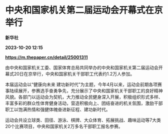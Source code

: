 # 中央和国家机关第二届运动会开幕式在京举行
**新华社**

**2023-10-20 12:15**

**https://m.thepaper.cn/detail/25001311**

由中央和国家机关工委、国家体育总局共同举办的中央和国家机关第二届运动会开幕式20日在京举行，中央和国家机关干部职工代表约1.2万人参加。

本届运动会以“健康向未来 建功新时代”为主题，今年4月以来，运动会前期各项赛事陆续展开，参赛选手奋勇争先，充分展示了中央和国家机关干部职工的良好精神风貌。各部门以运动会为契机，大力推动全民健身深入开展，积极组织形式多样、丰富多彩的群众性体育健身活动，营造积极向上、团结奋进的机关氛围，激励干部职工以饱满热情和强健体魄奋进新征程、建功新时代。

运动会共设立球类、田径、游泳、棋牌、大众体育、拓展挑战、趣味运动等7大类20个比赛项目，中央和国家机关2万多名干部职工报名参赛。